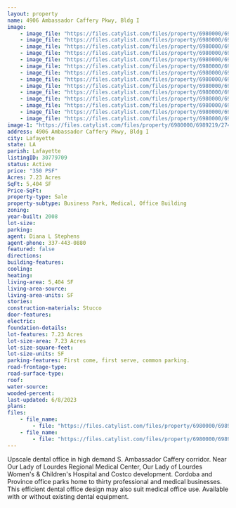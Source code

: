```yaml
---
layout: property
name: 4906 Ambassador Caffery Pkwy, Bldg I
image:
    - image_file: "https://files.catylist.com/files/property/6980000/6989219/27429864_4906_Ambassador_Caffery_Parkway__Building_I_1.jpg"
    - image_file: "https://files.catylist.com/files/property/6980000/6989219/27429865_4906_Ambassador_Caffery_Parkway__Building_I_2.jpg"
    - image_file: "https://files.catylist.com/files/property/6980000/6989219/27429866_4906_Ambassador_Caffery_Parkway__Building_I_3.jpg"
    - image_file: "https://files.catylist.com/files/property/6980000/6989219/27429867_4906_Ambassador_Caffery_Parkway__Building_I_4.jpg"
    - image_file: "https://files.catylist.com/files/property/6980000/6989219/27429868_4906_Ambassador_Caffery_Parkway__Building_I_5.jpg"
    - image_file: "https://files.catylist.com/files/property/6980000/6989219/27429869_4906_Ambassador_Caffery_Parkway__Building_I_6.jpg"
    - image_file: "https://files.catylist.com/files/property/6980000/6989219/27429870_4906_Ambassador_Caffery_Parkway__Building_I_8.jpg"
    - image_file: "https://files.catylist.com/files/property/6980000/6989219/27429871_4906_Ambassador_Caffery_Parkway__Building_I_9.jpg"
    - image_file: "https://files.catylist.com/files/property/6980000/6989219/27429872_4906_Ambassador_Caffery_Parkway__Building_I_10.jpg"
    - image_file: "https://files.catylist.com/files/property/6980000/6989219/27429873_4906_Ambassador_Caffery_Parkway__Building_I_11.jpg"
    - image_file: "https://files.catylist.com/files/property/6980000/6989219/27429874_4906_Ambassador_Caffery_Parkway__Building_I_12.jpg"
    - image_file: "https://files.catylist.com/files/property/6980000/6989219/27429875_4906_Ambassador_Caffery_Parkway__Building_I_13.jpg"
    - image_file: "https://files.catylist.com/files/property/6980000/6989219/27429876_4906_Ambassador_Caffery_Parkway__Building_I_14.jpg"
    - image_file: "https://files.catylist.com/files/property/6980000/6989219/27429877_4906_Ambassador_Caffery_Parkway__Building_I_15.jpg"
image-1: "https://files.catylist.com/files/property/6980000/6989219/27429863_4906_Ambassador_Caffery_Parkway__Building_I_7.jpg"
address: 4906 Ambassador Caffery Pkwy, Bldg I
city: Lafayette
state: LA
parish: Lafayette
listingID: 30779709
status: Active
price: "350 PSF"
Acres: 7.23 Acres
SqFt: 5,404 SF
Price-SqFt:
property-type: Sale
property-subtype: Business Park, Medical, Office Building
zoning:
year-built: 2008
lot-size:
parking:
agent: Diana L Stephens
agent-phone: 337-443-0880
featured: false
directions:
building-features:
cooling:
heating:
living-area: 5,404 SF
living-area-source:
living-area-units: SF
stories:
construction-materials: Stucco
door-features:
electric:
foundation-details:
lot-features: 7.23 Acres
lot-size-area: 7.23 Acres
lot-size-square-feet:
lot-size-units: SF
parking-features: First come, first serve, common parking.
road-frontage-type:
road-surface-type:
roof:
water-source:
wooded-percent:
last-updated: 6/8/2023
plans:
files:
    - file_name: 
        - file: "https://files.catylist.com/files/property/6980000/6989219/raw_27433376_Floor_Plan.pdf"
    - file_name: 
        - file: "https://files.catylist.com/files/property/6980000/6989219/raw_27548365_PP_Flyer___4906_Ambassador_Bldg_I.pdf"
---
```

Upscale dental office in high demand S. Ambassador Caffery corridor. Near Our Lady of Lourdes Regional Medical Center, Our Lady of Lourdes Women's &amp; Children's Hospital and Costco development. Cordoba and Province office parks home to thirty professional and medical businesses. This efficient dental office design may also suit medical office use. Available with or without existing dental equipment.
